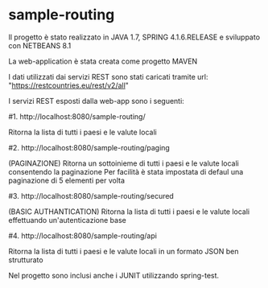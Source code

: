 # sample-routing

Il progetto è stato realizzato in JAVA 1.7, SPRING 4.1.6.RELEASE e sviluppato con NETBEANS 8.1

La web-application è stata creata come progetto MAVEN 

I dati utilizzati dai servizi REST sono stati caricati tramite url: "https://restcountries.eu/rest/v2/all"

I servizi REST esposti dalla web-app sono i seguenti:

#1. http://localhost:8080/sample-routing/

Ritorna la lista di tutti i paesi e le valute locali 

#2. http://localhost:8080/sample-routing/paging

(PAGINAZIONE) Ritorna un sottoinieme di tutti i paesi e le valute locali consentendo la paginazione 
Per facilità è stata impostata di defaul una paginazione di 5 elementi per volta

#3. http://localhost:8080/sample-routing/secured

(BASIC AUTHANTICATION) Ritorna la lista di tutti i paesi e le valute locali effettuando un'autenticazione base 

#4. http://localhost:8080/sample-routing/api

Ritorna la lista di tutti i paesi e le valute locali in un formato JSON ben strutturato

Nel progetto sono inclusi anche i JUNIT utilizzando spring-test.
